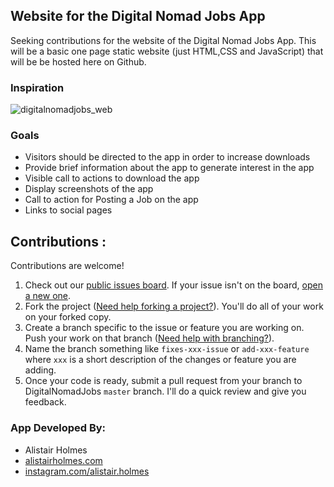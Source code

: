 ## Website for the Digital Nomad Jobs App

Seeking contributions for the website of the Digital Nomad Jobs App. This will be a basic one page static website (just HTML,CSS and JavaScript) that will be be hosted here on Github.

### Inspiration
![digitalnomadjobs_web](https://user-images.githubusercontent.com/22801227/46948173-6479e680-d07d-11e8-9349-9a2d80d5467b.png)

### Goals

* Visitors should be directed to the app in order to increase downloads
* Provide brief information about the app to generate interest in the app
* Visible call to actions to download the app
* Display screenshots of the app 
* Call to action for Posting a Job on the app
* Links to social pages

## Contributions :

Contributions are welcome!

1. Check out our [public issues board][0]. If your issue isn't on the board, [open a new one][1].
2. Fork the project ([Need help forking a project?][3]). You'll do all of your work on your forked copy.
3. Create a branch specific to the issue or feature you are working on. Push your work on that branch ([Need help with branching?][4]).
4. Name the branch something like `fixes-xxx-issue` or `add-xxx-feature` where `xxx` is a short description of the changes or feature you are adding.
5. Once your code is ready, submit a pull request from your branch to DigitalNomadJobs `master` branch. I'll do a quick review and give you feedback.

### App Developed By:

* Alistair Holmes 
 * [alistairholmes.com](http://www.alistairholmes.com)
 * [instagram.com/alistair.holmes](https://www.instagram.com/alistair.holmes/)
 
[0]: https://github.com/DigitalNomadJobs/digitalnomadjobs.github.io/issues
[1]: https://github.com/DigitalNomadJobs/digitalnomadjobs.github.io/issues/new
[3]: https://help.github.com/articles/fork-a-repo/
[4]: https://github.com/Kunena/Kunena-Forum/wiki/Create-a-new-branch-with-git-and-manage-branches
